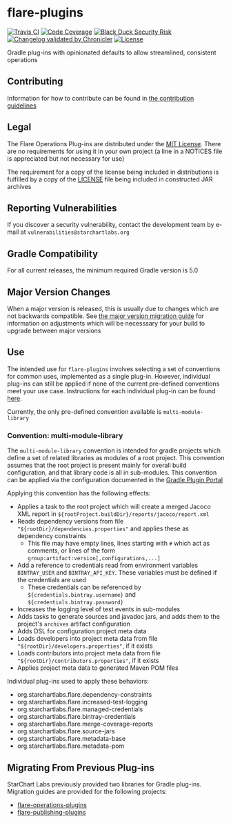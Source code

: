 # flare-plugins

[![Travis CI](https://img.shields.io/travis/com/StarChart-Labs/flare-plugins.svg?branch=master)](https://travis-ci.com/StarChart-Labs/flare-plugins) [![Code Coverage](https://img.shields.io/codecov/c/github/StarChart-Labs/flare-plugins.svg)](https://codecov.io/github/StarChart-Labs/flare-plugins) [![Black Duck Security Risk](https://copilot.blackducksoftware.com/github/repos/StarChart-Labs/flare-plugins/branches/master/badge-risk.svg)](https://copilot.blackducksoftware.com/github/repos/StarChart-Labs/flare-plugins/branches/master) [![Changelog validated by Chronicler](https://chronicler.starchartlabs.org/images/changelog-chronicler-success.png)](https://chronicler.starchartlabs.org/) [![License](https://img.shields.io/badge/License-MIT-blue.svg)](https://opensource.org/licenses/MIT)

Gradle plug-ins with opinionated defaults to allow streamlined, consistent operations

## Contributing

Information for how to contribute can be found in [the contribution guidelines](./docs/CONTRIBUTING.md)

## Legal

The Flare Operations Plug-ins are distributed under the [MIT License](https://opensource.org/licenses/MIT). There are no requirements for using it in your own project (a line in a NOTICES file is appreciated but not necessary for use)

The requirement for a copy of the license being included in distributions is fulfilled by a copy of the [LICENSE](./LICENSE) file being included in constructed JAR archives

## Reporting Vulnerabilities

If you discover a security vulnerability, contact the development team by e-mail at `vulnerabilities@starchartlabs.org`

## Gradle Compatibility

For all current releases, the minimum required Gradle version is 5.0

## Major Version Changes

When a major version is released, this is usually due to changes which are not backwards compatible. See [the major version migration guide](./docs/MAJOR_VERSION_MIGRATION_GUIDE.md) for information on adjustments which will be necesssary for your build to upgrade between major versions

## Use

The intended use for `flare-plugins` involves selecting a set of conventions for common uses, implemented as a single plug-in. However, individual plug-ins can still be applied if none of the current pre-defined conventions meet your use case. Instructions for each individual plug-in can be found [here](./docs/PLUGINS.md).

Currently, the only pre-defined convention available is `multi-module-library`

### Convention: multi-module-library

The `multi-module-library` convention is intended for gradle projects which define a set of related libraries as modules of a root project. This convention assumes that the root project is present mainly for overall build configuration, and that library code is all in sub-modules. This convention can be applied via the configuration documented in the [Gradle Plugin Portal](https://plugins.gradle.org/plugin/org.starchartlabs.flare.multi-module-library)

Applying this convention has the following effects:

- Applies a task to the root project which will create a merged Jacoco XML report in `${rootProject.buildDir}/reports/jacoco/report.xml`
- Reads dependency versions from file `"${rootDir}/dependencies.properties"` and applies these as dependency constraints
  - This file may have empty lines, lines starting with `#` which act as comments, or lines of the form `group:artifact:version[,configurations,...]`
- Add a reference to credentials read from environment variables `BINTRAY_USER` and `BINTRAY_API_KEY`. These variables must be defined if the credentials are used
  - These credentials can be referenced by `${credentials.bintray.username}` and `${credentials.bintray.password}`
- Increases the logging level of test events in sub-modules
- Adds tasks to generate sources and javadoc jars, and adds them to the project's `archives` artifact configuration
- Adds DSL for configuration project meta data
- Loads developers into project meta data from file `"${rootDir}/developers.properties"`, if it exists
- Loads contributors into project meta data from file `"${rootDir}/contributors.properties"`, if it exists
- Applies project meta data to generated Maven POM files

Individual plug-ins used to apply these behaviors:

- org.starchartlabs.flare.dependency-constraints
- org.starchartlabs.flare.increased-test-logging
- org.starchartlabs.flare.managed-credentials
- org.starchartlabs.flare.bintray-credentials
- org.starchartlabs.flare.merge-coverage-reports
- org.starchartlabs.flare.source-jars
- org.starchartlabs.flare.metadata-base
- org.starchartlabs.flare.metadata-pom

## Migrating From Previous Plug-ins

StarChart Labs previously provided two libraries for Gradle plug-ins. Migration guides are provided for the following projects:

- [flare-operations-plugins](./docs/FLARE_OPERATIONS_MIGRATION.md)
- [flare-publishing-plugins](./docs/FLARE_PUBLISHING_MIGRATION.md)
